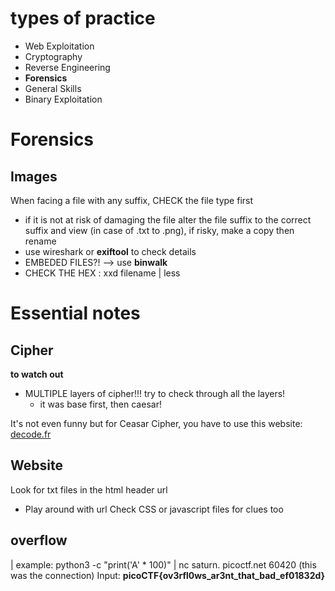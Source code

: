 # types of practice

* Web Exploitation
* Cryptography
* Reverse Engineering
* **Forensics**
* General Skills
* Binary Exploitation

# Forensics
## Images
When facing a file with any suffix, CHECK the file type first
* if it is not at risk of damaging the file alter the file suffix to the correct suffix and view (in case of .txt to .png), if risky, make a copy then rename 
* use wireshark or **exiftool** to check details 
* EMBEDED FILES?! --> use **binwalk**
* CHECK THE HEX : xxd filename | less

# Essential notes

## Cipher
**to watch out**
 - MULTIPLE layers of cipher!!! try to check through all the layers! 
    - it was base first, then caesar! 

It's not even funny but for Ceasar Cipher, you have to use this website: [decode.fr](https://www.dcode.fr/caesar-cipher)

## Website
Look for txt files in the html header url 
* Play around with url 
Check CSS or javascript files for clues too

## overflow
| example: 
    python3 -c "print('A' * 100)" | nc saturn.
    picoctf.net 60420 (this was the connection)
    Input: **picoCTF{ov3rfl0ws_ar3nt_that_bad_ef01832d}**

